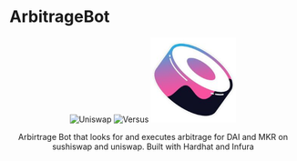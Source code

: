 # ArbitrageBot
<p align="center">
    <img alt="Uniswap" title="Uniswap" src="https://media.giphy.com/media/298D8yYtztAqzTLWhQ/giphy.gif" width="150">
    <img alt="Versus" title="Versus" src="assets/versus" width="250">
    <img alt="Sushiswap" title="Sushiswap" src="assets/sushiswap.jpeg" width="150">
</p>
<p align="center">
  Arbirtrage Bot that looks for and executes arbitrage for DAI and MKR on sushiswap and uniswap. Built with Hardhat and Infura
</p>
